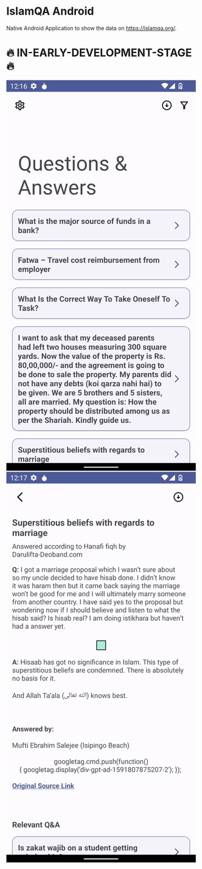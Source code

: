 # IslamQA Android

Native Android Application to show the data on https://islamqa.org/.

# 🔥 IN-EARLY-DEVELOPMENT-STAGE 🔥

![demo_one](https://github.com/kabirnayeem99/islam_qa_org_android/blob/dev/doc/images/demo_home_screen.png)
![demo_two](https://github.com/kabirnayeem99/islam_qa_org_android/blob/dev/doc/images/demo_details_page.png)

